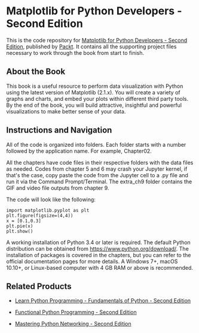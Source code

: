 # Matplotlib for Python Developers - Second Edition
This is the code repository for [Matplotlib for Python Developers - Second Edition](https://www.packtpub.com/big-data-and-business-intelligence/matplotlib-python-developers-second-edition?utm_source=github&utm_medium=repository&utm_campaign=9781788625173), published by [Packt](https://www.packtpub.com/?utm_source=github). It contains all the supporting project files necessary to work through the book from start to finish.
## About the Book
This book is a useful resource to perform data visualization with Python using the latest version of Matplotlib (2.1.x). You will create a variety of graphs and charts, and embed your plots within different third party tools. By the end of the book, you will build attractive, insightful and powerful visualizations to make better sense of your data.
## Instructions and Navigation
All of the code is organized into folders. Each folder starts with a number followed by the application name. For example, Chapter02.

All the chapters have code files in their respective folders with the data files as needed.
Codes from chapter 5 and 6 may crash your Jupyter kernel, if that's the case, copy paste the code from the Jupyter cell to a .py file and run it via the Command Prompt/Terminal.
The extra_ch9 folder contains the GIF and video file outputs from chapter 9.

The code will look like the following:
```
import matplotlib.pyplot as plt
plt.figure(figsize=(4,4))
x = [0.1,0.3]
plt.pie(x)
plt.show()
```

A working installation of Python 3.4 or later is required. The default Python distribution can be obtained from https://www.python.org/download/. The installation of packages is covered in the chapters, but you can refer to the official documentation pages for more details. A Windows 7+, macOS 10.10+, or Linux-based computer with 4 GB RAM or above is recommended.

## Related Products
* [Learn Python Programming - Fundamentals of Python - Second Edition](https://www.packtpub.com/application-development/learn-python-programming-fundamentals-python?utm_source=github&utm_medium=repository&utm_campaign=9781788996662)

* [Functional Python Programming - Second Edition](https://www.packtpub.com/application-development/functional-python-programming-second-edition?utm_source=github&utm_medium=repository&utm_campaign=9781788627061)

* [Mastering Python Networking - Second Edition](https://www.packtpub.com/networking-and-servers/mastering-python-networking-second-edition?utm_source=github&utm_medium=repository&utm_campaign=9781789135992)